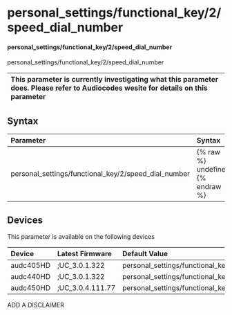 ﻿---
description: personal_settings/functional_key/2/speed_dial_number
search: false
---

# personal_settings/functional_key/2/speed_dial_number

#### personal_settings/functional_key/2/speed_dial_number

personal_settings/functional_key/2/speed_dial_number


| This parameter is currently investigating what this parameter does. Please refer to Audiocodes wesite for details on this parameter | 
| :--- |

## Syntax
| Parameter | Syntax |
| :--- | :--- |
|personal_settings/functional_key/2/speed_dial_number | {% raw %} undefined {% endraw %}|

## Devices
This parameter is available on the following devices

| Device | Latest Firmware | Default Value |
|:---|:---|:---|
| audc405HD | ;UC_3.0.1.322 | personal_settings/functional_key/2/speed_dial_number= 
| audc440HD | ;UC_3.0.1.322 | personal_settings/functional_key/2/speed_dial_number= 
| audc450HD | ;UC_3.0.4.111.77 | personal_settings/functional_key/2/speed_dial_number= 

ADD A DISCLAIMER
